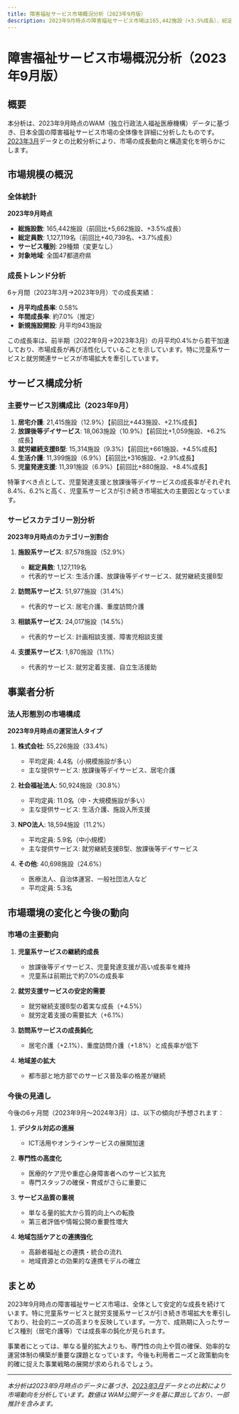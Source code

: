 ```yaml
---
title: 障害福祉サービス市場概況分析（2023年9月版）
description: 2023年9月時点の障害福祉サービス市場は165,442施設（+3.5%成長）、総定員数1,127,119名（+3.7%成長）に拡大。月平均0.58%の成長率で前期より加速。児童系サービスが高成長を持続し、株式会社のシェアが拡大中。大阪府が引き続き最多施設数を保持。
---
```


# 障害福祉サービス市場概況分析（2023年9月版）

## 概要

本分析は、2023年9月時点のWAM（独立行政法人福祉医療機構）データに基づき、日本全国の障害福祉サービス市場の全体像を詳細に分析したものです。[2023年3月](/articles/202303/01-market-overview)データとの比較分析により、市場の成長動向と構造変化を明らかにします。

## 市場規模の概況

### 全体統計

**2023年9月時点**
- **総施設数**: 165,442施設（前回比+5,662施設、+3.5%成長）
- **総定員数**: 1,127,119名（前回比+40,739名、+3.7%成長）
- **サービス種別**: 29種類（変更なし）
- **対象地域**: 全国47都道府県

### 成長トレンド分析

6ヶ月間（2023年3月→2023年9月）での成長実績：

- **月平均成長率**: 0.58%
- **年間成長率**: 約7.0%（推定）
- **新規施設開設**: 月平均943施設

この成長率は、前半期（2022年9月→2023年3月）の月平均0.4%から若干加速しており、市場成長が再び活性化していることを示しています。特に児童系サービスと就労関連サービスが市場拡大を牽引しています。

## サービス構成分析

### 主要サービス別構成比（2023年9月）

1. **居宅介護**: 21,415施設（12.9%）【前回比+443施設、+2.1%成長】
2. **放課後等デイサービス**: 18,063施設（10.9%）【前回比+1,059施設、+6.2%成長】
3. **就労継続支援B型**: 15,314施設（9.3%）【前回比+661施設、+4.5%成長】
4. **生活介護**: 11,399施設（6.9%）【前回比+316施設、+2.9%成長】
5. **児童発達支援**: 11,391施設（6.9%）【前回比+880施設、+8.4%成長】

特筆すべき点として、児童発達支援と放課後等デイサービスの成長率がそれぞれ8.4%、6.2%と高く、児童系サービスが引き続き市場拡大の主要因となっています。

### サービスカテゴリー別分析

**2023年9月時点のカテゴリー別割合**

1. **施設系サービス**: 87,578施設（52.9%）
   - **総定員数**: 1,127,119名
   - 代表的サービス: 生活介護、放課後等デイサービス、就労継続支援B型

2. **訪問系サービス**: 51,977施設（31.4%）
   - 代表的サービス: 居宅介護、重度訪問介護

3. **相談系サービス**: 24,017施設（14.5%）
   - 代表的サービス: 計画相談支援、障害児相談支援

4. **支援系サービス**: 1,870施設（1.1%）
   - 代表的サービス: 就労定着支援、自立生活援助

## 事業者分析

### 法人形態別の市場構成

**2023年9月時点の運営法人タイプ**

1. **株式会社**: 55,226施設（33.4%）
   - 平均定員: 4.4名（小規模施設が多い）
   - 主な提供サービス: 放課後等デイサービス、居宅介護

2. **社会福祉法人**: 50,924施設（30.8%）
   - 平均定員: 11.0名（中・大規模施設が多い）
   - 主な提供サービス: 生活介護、施設入所支援

3. **NPO法人**: 18,594施設（11.2%）
   - 平均定員: 5.9名（中小規模）
   - 主な提供サービス: 就労継続支援B型、放課後等デイサービス

4. **その他**: 40,698施設（24.6%）
   - 医療法人、自治体運営、一般社団法人など
   - 平均定員: 5.3名

## 市場環境の変化と今後の動向

### 市場の主要動向

1. **児童系サービスの継続的成長**
   - 放課後等デイサービス、児童発達支援が高い成長率を維持
   - 児童系は前期比で約7.0%の成長率

2. **就労支援サービスの安定的需要**
   - 就労継続支援B型の着実な成長（+4.5%）
   - 就労定着支援の需要拡大（+6.1%）

3. **訪問系サービスの成長鈍化**
   - 居宅介護（+2.1%）、重度訪問介護（+1.8%）と成長率が低下

4. **地域差の拡大**
   - 都市部と地方部でのサービス普及率の格差が継続

### 今後の見通し

今後の6ヶ月間（2023年9月〜2024年3月）は、以下の傾向が予想されます：

1. **デジタル対応の進展**
   - ICT活用やオンラインサービスの展開加速

2. **専門性の高度化**
   - 医療的ケア児や重症心身障害者へのサービス拡充
   - 専門スタッフの確保・育成がさらに重要に

3. **サービス品質の重視**
   - 単なる量的拡大から質的向上への転換
   - 第三者評価や情報公開の重要性増大

4. **地域包括ケアとの連携強化**
   - 高齢者福祉との連携・統合の流れ
   - 地域資源との効果的な連携モデルの確立

## まとめ

2023年9月時点の障害福祉サービス市場は、全体として安定的な成長を続けています。特に児童系サービスと就労支援系サービスが引き続き市場拡大を牽引しており、社会的ニーズの高まりを反映しています。一方で、成熟期に入ったサービス種別（居宅介護等）では成長率の鈍化が見られます。

事業者にとっては、単なる量的拡大よりも、専門性の向上や質の確保、効率的な運営体制の構築が重要な課題となっています。今後も利用者ニーズと政策動向を的確に捉えた事業戦略の展開が求められるでしょう。

---

*本分析は2023年9月時点のデータに基づき、[2023年3月](/articles/202303/01-market-overview)データとの比較により市場動向を分析しています。数値は WAM公開データを基に算出しており、一部推計を含みます。*
